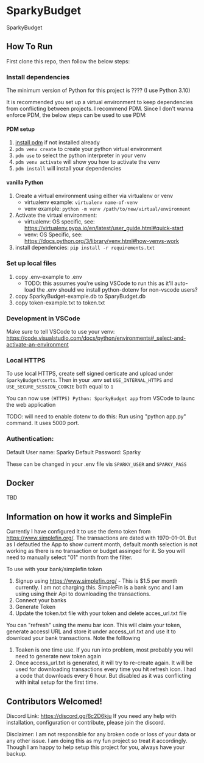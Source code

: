 # SparkyBudget
SparkyBudget

## How To Run

First clone this repo, then follow the below steps:

### Install dependencies

The minimum version of Python for this project is ???? (I use Python 3.10)

It is recommended you set up a virtual environment to keep dependencies from conflicting between projects. I recommend PDM. Since I don't wanna enforce PDM, the below steps can be used to use PDM:

#### PDM setup

1. [install pdm](https://pdm-project.org/latest/) if not installed already
2. `pdm venv create` to create your python virtual environment
3. `pdm use` to select the python interpreter in your venv
4. `pdm venv activate` will show you how to activate the venv
5. `pdm install` will install your dependencies

#### vanilla Python

1. Create a virtual environment using either via virtualenv or venv
    * virtualenv example: `virtualenv name-of-venv`
    * venv example: `python -m venv /path/to/new/virtual/environment`
2. Activate the virtual environment:
    * virtualenv: OS specific, see: https://virtualenv.pypa.io/en/latest/user_guide.html#quick-start
    * venv: OS Specific, see: https://docs.python.org/3/library/venv.html#how-venvs-work
3. install dependencies: `pip install -r requirements.txt`

### Set up local files

1. copy .env-example to .env
   * TODO: this assumes you're using VSCode to run this as it'll auto-load the .env should we install python-dotenv for non-vscode users?
2. copy SparkyBudget-example.db to SparyBudget.db
3. copy token-example.txt to token.txt

### Development in VSCode

Make sure to tell VSCode to use your venv: https://code.visualstudio.com/docs/python/environments#_select-and-activate-an-environment

### Local HTTPS

To use local HTTPS, create self signed certicate and upload under `SparkyBudget\certs`. Then in your .env set `USE_INTERNAL_HTTPS` and `USE_SECURE_SESSION_COOKIE` both equal to `1`

You can now use `(HTTPS) Python: SparkyBudget app` from VSCode to launc the web application

TODO: will need to enable dotenv to do this: Run using "python app.py" command. It uses 5000 port.

### Authentication:

Default User name: Sparky
Default Password: Sparky

These can be changed in your .env file vis `SPARKY_USER` and `SPARKY_PASS`

## Docker

TBD

## Information on how it works and SimpleFin

Currently I have configured it to use the demo token from https://www.simplefin.org/. The transactions are dated with 1970-01-01. But as I defautled the App to show current month, default month selection is not working as there is no transaction or budget assinged for it. So you will need to manually select "01" 
month from the filter. 


To use with your bank/simplefin token
1. Signup using https://www.simplefin.org/    - This is $1.5 per month currently.  I am not charging this. SimpleFin is a bank sync and I am using using their Api to downloading the transactions.
2. Connect your banks
3. Generate Token
4. Update the token.txt file with your token and delete acces_url.txt file

You can "refresh" using the menu bar icon. This will claim your token, generate accessl URL and store it under access_url.txt and use it to download your bank transactions.
Note the folllowing
1. Toaken is one time use. If you run into problem, most probably you will need to generate new token again
2. Once access_url.txt is generated, it will try to re-create again. It will be used for downloading transactions every time you hit refresh icon. I had a code that downloads every 6 hour. But disabled as it was conflicting with inital setup for the first time.

## Contributors Welcomed!

Discord Link: https://discord.gg/6c2D6kju
If you need any help with installation, configuration or contribute, please join the discord.

Disclaimer: I am not responsible for any broken code or loss of your data or any other issue. I am doing this as my fun project so treat it accordingly. Though I am happy to help setup this project for you, always have your backup. 



